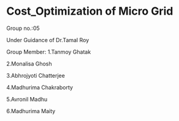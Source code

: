 # Cost_Optimization of Micro Grid
Group no.:05

Under Guidance of Dr.Tamal Roy

Group Member:
1.Tanmoy Ghatak

2.Monalisa Ghosh

3.Abhrojyoti Chatterjee 

4.Madhurima Chakraborty 

5.Avronil Madhu 

6.Madhurima Maity 
